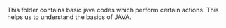 This folder contains basic java codes which perform certain actions.
This helps us to understand the basics of JAVA.
